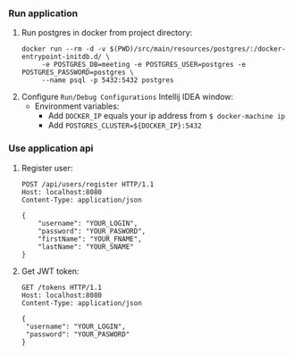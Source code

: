 ### Run application

1. Run postgres in docker from project directory:
   ```
   docker run --rm -d -v $(PWD)/src/main/resources/postgres/:/docker-entrypoint-initdb.d/ \
        -e POSTGRES_DB=meeting -e POSTGRES_USER=postgres -e POSTGRES_PASSWORD=postgres \
        --name psql -p 5432:5432 postgres
   ```
2. Configure `Run/Debug Configurations` Intellij IDEA window:
    * Environment variables:
        * Add `DOCKER_IP` equals your ip address from `$ docker-machine ip`
        * Add `POSTGRES_CLUSTER=${DOCKER_IP}:5432`

### Use application api

1. Register user:
   ```
   POST /api/users/register HTTP/1.1
   Host: localhost:8080
   Content-Type: application/json
   
   {
       "username": "YOUR_LOGIN",
       "password": "YOUR_PASWORD",
       "firstName": "YOUR_FNAME",
       "lastName": "YOUR_SNAME"
   }
   ```
2. Get JWT token:
   ```
   GET /tokens HTTP/1.1
   Host: localhost:8080
   Content-Type: application/json
   
   {
   	"username": "YOUR_LOGIN",
   	"password": "YOUR_PASWORD"
   }
   ```

